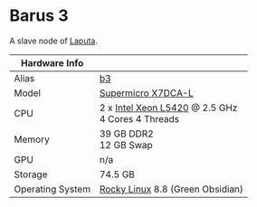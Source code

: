 
# Barus 3

A slave node of [Laputa](/systems/laputa).

**Hardware Info** | |
---|---
Alias | [b3]()
Model | [Supermicro X7DCA-L](https://www.supermicro.com/products/launch/Intel/files/sanclemente/X7DCA-L.pdf)
CPU | 2 x [Intel Xeon L5420](https://ark.intel.com/content/www/us/en/ark/products/33929/intel-xeon-processor-l5420-12m-cache-2-50-ghz-1333-mhz-fsb.html) @ 2.5 GHz<br>4 Cores 4 Threads
Memory | 39 GB DDR2<br>12 GB Swap
GPU | n/a
Storage | 74.5 GB
Operating System | [Rocky Linux](https://rockylinux.org/) 8.8 (Green Obsidian)
